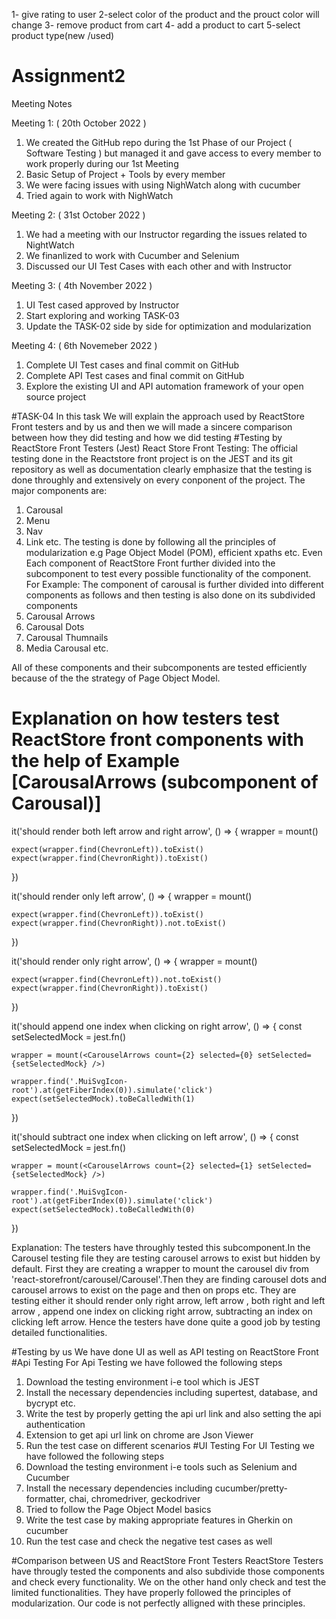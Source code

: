 1- give rating to user 
2-select color of the product and the prouct color will change
3- remove product from cart 
4- add a product to cart 
5-select product type(new /used)

# Assignment2
Meeting Notes

Meeting 1: ( 20th October 2022 )
1) We created the GitHub repo during the 1st Phase of our Project ( Software Testing ) but managed it and gave access to every member to work properly during our 1st Meeting
2) Basic Setup of Project + Tools by every member
3) We were facing issues with using NighWatch along with cucumber 
4) Tried again to work with NighWatch 

Meeting 2: ( 31st October 2022 )
1) We had a meeting with our Instructor regarding the issues related to NightWatch
2) We finanlized to work with Cucumber and Selenium 
3) Discussed our UI Test Cases with each other and with Instructor 

Meeting 3: ( 4th November 2022 )
1) UI Test cased approved by Instructor 
2) Start exploring and working TASK-03
3) Update the TASK-02 side by side for optimization and modularization 

Meeting 4: ( 6th Novemeber 2022 ) 
1) Complete UI Test cases and final commit on GitHub
2) Complete API Test cases and final commit on GitHub
3) Explore the existing UI and API automation framework of your open source project

#TASK-04
In this task We will explain the approach used by ReactStore Front testers and by us and then we will made a sincere comparison between how they did testing and how we did testing
#Testing by ReactStore Front Testers (Jest)
React Store Front Testing: The official testing done in the Reactstore front project is on the JEST and its git repository as well as documentation clearly emphasize that the testing is done throughly and extensively on every conponent of the project. The major components are:
1) Carousal 
2) Menu 
3) Nav
4) Link etc.
The testing is done by following all the principles of modularization e.g Page Object Model (POM), efficient xpaths etc. Even Each component of ReactStore Front further divided into the subcomponent to test every possible functionality of the component. For Example: The component of carousal is further divided into different components as follows and then testing is also done on its subdivided components 
1) Carousal Arrows
2) Carousal Dots
3) Carousal Thumnails
4) Media Carousal etc. 

All of these components and their subcomponents are tested efficiently because of the the strategy of Page Object Model.
# Explanation on how testers test ReactStore front components with the help of Example [CarousalArrows (subcomponent of Carousal)]
it('should render both left arrow and right arrow', () => {
    wrapper = mount(<CarouselArrows count={3} selected={1} setSelected={jest.fn()} />)

    expect(wrapper.find(ChevronLeft)).toExist()
    expect(wrapper.find(ChevronRight)).toExist()
  })

  it('should render only left arrow', () => {
    wrapper = mount(<CarouselArrows count={2} selected={1} setSelected={jest.fn()} />)

    expect(wrapper.find(ChevronLeft)).toExist()
    expect(wrapper.find(ChevronRight)).not.toExist()
  })

  it('should render only right arrow', () => {
    wrapper = mount(<CarouselArrows count={2} selected={0} setSelected={jest.fn()} />)

    expect(wrapper.find(ChevronLeft)).not.toExist()
    expect(wrapper.find(ChevronRight)).toExist()
  })

  it('should append one index when clicking on right arrow', () => {
    const setSelectedMock = jest.fn()

    wrapper = mount(<CarouselArrows count={2} selected={0} setSelected={setSelectedMock} />)

    wrapper.find('.MuiSvgIcon-root').at(getFiberIndex(0)).simulate('click')
    expect(setSelectedMock).toBeCalledWith(1)
  })

  it('should subtract one index when clicking on left arrow', () => {
    const setSelectedMock = jest.fn()

    wrapper = mount(<CarouselArrows count={2} selected={1} setSelected={setSelectedMock} />)

    wrapper.find('.MuiSvgIcon-root').at(getFiberIndex(0)).simulate('click')
    expect(setSelectedMock).toBeCalledWith(0)
  })
  
Explanation: The testers have throughly tested this subcomponent.In the Carousel testing file they are testing carousel arrows to exist but hidden by default. First they are creating a wrapper to mount the carousel div from 'react-storefront/carousel/Carousel'.Then they are finding carousel dots and carousel arrows to exist on the page and then on props etc.
They are testing either it should render only right arrow, left arrow , both right and left arrow , append one index on clicking right arrow, subtracting an index on clicking left arrow. Hence the testers have done quite a good job by testing detailed functionalities.

#Testing by us
We have done UI as well as API testing on ReactStore Front 
#Api Testing 
For Api Testing we have followed the following steps
1) Download the testing environment i-e tool which is JEST
2) Install the necessary dependencies including supertest, database, and bycrypt etc.
3) Write the test by properly getting the api url link and also setting the api authentication
4) Extension to get api url link on chrome are Json Viewer
5) Run the test case on different scenarios
#UI Testing
For UI Testing we have followed the following steps
1) Download the testing environment i-e tools such as Selenium and Cucumber 
2) Install the necessary dependencies including cucumber/pretty-formatter, chai, chromedriver, geckodriver
3) Tried to follow the Page Object Model basics 
4) Write the test case by making appropriate features in Gherkin on cucumber 
5) Run the test case and check the negative test cases as well 

#Comparison between US and ReactStore Front Testers
ReactStore Testers have througly tested the components and also subdivide those components and check every functionality. We on the other hand only check and test the limited functionalities. They have properly followed the principles of modularization. Our code is not perfectly alligned with these principles. 
